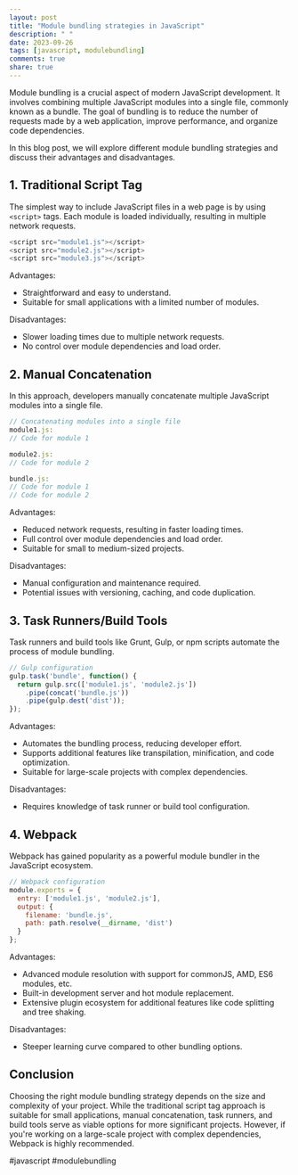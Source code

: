 ```yaml
---
layout: post
title: "Module bundling strategies in JavaScript"
description: " "
date: 2023-09-26
tags: [javascript, modulebundling]
comments: true
share: true
---
```


Module bundling is a crucial aspect of modern JavaScript development. It involves combining multiple JavaScript modules into a single file, commonly known as a bundle. The goal of bundling is to reduce the number of requests made by a web application, improve performance, and organize code dependencies.

In this blog post, we will explore different module bundling strategies and discuss their advantages and disadvantages.

## 1. Traditional Script Tag

The simplest way to include JavaScript files in a web page is by using `<script>` tags. Each module is loaded individually, resulting in multiple network requests.

```javascript
<script src="module1.js"></script>
<script src="module2.js"></script>
<script src="module3.js"></script>
```

Advantages:
- Straightforward and easy to understand.
- Suitable for small applications with a limited number of modules.

Disadvantages:
- Slower loading times due to multiple network requests.
- No control over module dependencies and load order.

## 2. Manual Concatenation

In this approach, developers manually concatenate multiple JavaScript modules into a single file.

```javascript
// Concatenating modules into a single file
module1.js:
// Code for module 1

module2.js:
// Code for module 2

bundle.js:
// Code for module 1
// Code for module 2
```

Advantages:
- Reduced network requests, resulting in faster loading times.
- Full control over module dependencies and load order.
- Suitable for small to medium-sized projects.

Disadvantages:
- Manual configuration and maintenance required.
- Potential issues with versioning, caching, and code duplication.

## 3. Task Runners/Build Tools

Task runners and build tools like Grunt, Gulp, or npm scripts automate the process of module bundling.

```javascript
// Gulp configuration
gulp.task('bundle', function() {
  return gulp.src(['module1.js', 'module2.js'])
    .pipe(concat('bundle.js'))
    .pipe(gulp.dest('dist'));
});
```

Advantages:
- Automates the bundling process, reducing developer effort.
- Supports additional features like transpilation, minification, and code optimization.
- Suitable for large-scale projects with complex dependencies.

Disadvantages:
- Requires knowledge of task runner or build tool configuration.

## 4. Webpack

Webpack has gained popularity as a powerful module bundler in the JavaScript ecosystem.

```javascript
// Webpack configuration
module.exports = {
  entry: ['module1.js', 'module2.js'],
  output: {
    filename: 'bundle.js',
    path: path.resolve(__dirname, 'dist')
  }
};
```

Advantages:
- Advanced module resolution with support for commonJS, AMD, ES6 modules, etc.
- Built-in development server and hot module replacement.
- Extensive plugin ecosystem for additional features like code splitting and tree shaking.

Disadvantages:
- Steeper learning curve compared to other bundling options.

## Conclusion

Choosing the right module bundling strategy depends on the size and complexity of your project. While the traditional script tag approach is suitable for small applications, manual concatenation, task runners, and build tools serve as viable options for more significant projects. However, if you're working on a large-scale project with complex dependencies, Webpack is highly recommended.

#javascript #modulebundling